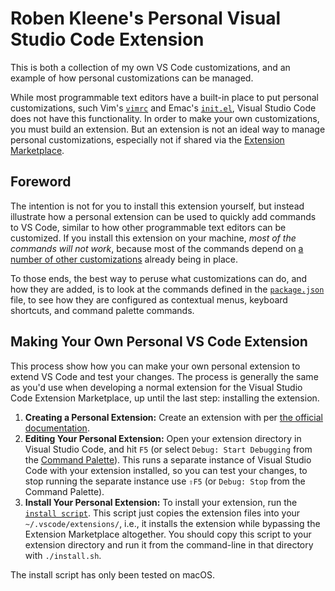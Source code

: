 # Roben Kleene's Personal Visual Studio Code Extension

This is both a collection of my own VS Code customizations, and an example of how personal customizations can be managed.

While most programmable text editors have a built-in place to put personal customizations, such Vim's [`vimrc`](https://vim.fandom.com/wiki/Open_vimrc_file) and Emac's [`init.el`](https://www.gnu.org/software/emacs/manual/html_node/emacs/Init-File.html), Visual Studio Code does not have this functionality. In order to make your own customizations, you must build an extension. But an extension is not an ideal way to manage personal customizations, especially not if shared via the [Extension Marketplace](https://marketplace.visualstudio.com/VSCode).

## Foreword

The intention is not for you to install this extension yourself, but instead illustrate how a personal extension can be used to quickly add commands to VS Code, similar to how other programmable text editors can be customized. If you install this extension on your machine, *most of the commands will not work*, because most of the commands depend on [a number of other customizations](https://github.com/robenkleene/Dotfiles) already being in place.

To those ends, the best way to peruse what customizations can do, and how they are added, is to look at the commands defined in the [`package.json`](package.json) file, to see how they are configured as contextual menus, keyboard shortcuts, and command palette commands.

## Making Your Own Personal VS Code Extension

This process show how you can make your own personal extension to extend VS Code and test your changes. The process is generally the same as you'd use when developing a normal extension for the Visual Studio Code Extension Marketplace, up until the last step: installing the extension.

1. **Creating a Personal Extension:** Create an extension with per [the official documentation](https://code.visualstudio.com/api/get-started/your-first-extension).
2. **Editing Your Personal Extension:** Open your extension directory in Visual Studio Code, and hit `F5` (or select `Debug: Start Debugging` from the [Command Palette](https://code.visualstudio.com/docs/getstarted/userinterface#_command-palette)). This runs a separate instance of Visual Studio Code with your extension installed, so you can test your changes, to stop running the separate instance use `⇧F5` (or `Debug: Stop` from the Command Palette).
3. **Install Your Personal Extension:** To install your extension, run the [`install script`](install.sh). This script just copies the extension files into your `~/.vscode/extensions/`, i.e., it installs the extension while bypassing the Extension Marketplace altogether. You should copy this script to your extension directory and run it from the command-line in that directory with `./install.sh`.

The install script has only been tested on macOS.